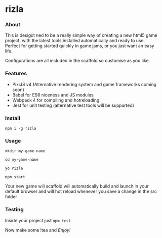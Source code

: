 # rizla

### About

This is desigot ned to be a really simple way of creating a new html5 game project, with the latest
tools installed automatically and ready to use.  Perfect for getting started quickly in game jams, or
you just want an easy life.

Configurations are all included in the scaffold so customise as you like.

### Features

- PixiJS v4 (Alternative rendering system and game frameworks coming soon)
- Babel for ES6 niceness and JS modules
- Webpack 4 for compiling and hotreloading
- Jest for unit testing (alternative test tools will be supported)

### Install

`npm i -g rizla`

### Usage

```
mkdir my-game-name

cd my-game-name

yo rizla

npm start
```

Your new game will scaffold will automatically build and launch in your default browser and will hot reload whenever you
save a change in the src folder


### Testing

Inside your project just `npm test`

Now make some !tea and *Enjoy!*